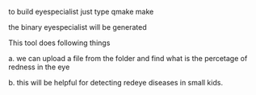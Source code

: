 
to build eyespecialist 
just type
qmake
make

the binary eyespecialist will be generated

This tool does following things

a. we can upload a file from the folder and
find what is the percetage of redness in the eye

b. this will be helpful for detecting redeye diseases in small
kids.

